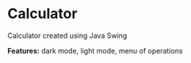 # Calculator
Calculator created using Java Swing <br>

**Features:** dark mode, light mode, menu of operations

